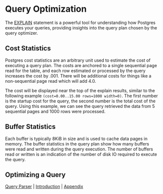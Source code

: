 # Query Optimization

The [EXPLAIN](https://www.postgresql.org/docs/current/sql-explain.html) statement is a powerful tool for understanding how Postgres executes your queries, providing insights into the query plan chosen by the query optimizer.

## Cost Statistics

Postgres cost statistics are an arbitrary unit used to estimate the cost of executing a query plan. The costs are anchored to a single sequential page read for the table, and each row estimated or processed by the query increases the cost by .001. There will be additional costs for things like a non-sequential page read which will add 4.0.

The cost will be displayed near the top of the explain results, similar to the following example `(cost=0.00..15.00 rows=1000 width=0)`. The first number is the startup cost for the query, the second number is the total cost of the query. Using this example, we can see the query retrieved the data from 5 sequential pages and 1000 rows were processed.

## Buffer Statistics

Each buffer is typically 8KiB in size and is used to cache data pages in memory. The buffer statistics in the query plan show how many buffers were read and written during the query execution. The number of buffers read or written is an indication of the number of disk IO required to execute the query.

## Optimizing a Query

[Query Parser](4_query_parser.md) | [Introduction](../README.md) | [Appendix](6_appendix.md)
